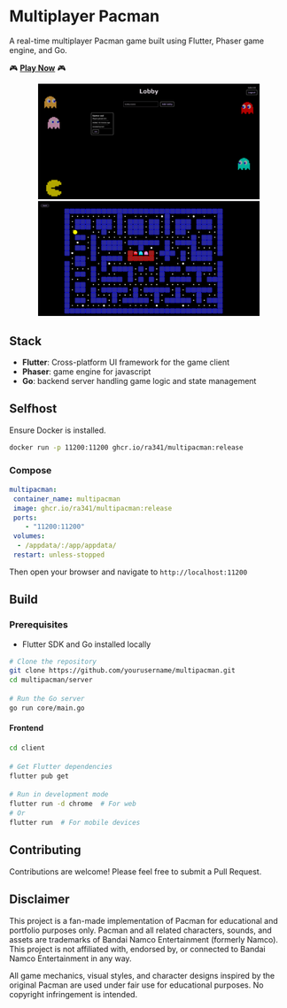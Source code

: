 # Multiplayer Pacman

A real-time multiplayer Pacman game built using Flutter, Phaser game engine, and Go.

🎮 **[Play Now](https://multipacman.radn.dev/)** 🎮

<div align="center">
  <img src="img/lobby.png" alt="Game Lobby" width="400" />
  <img src="img/game.png" alt="Gameplay Screenshot" width="400" />
</div>

## Stack

- **Flutter**: Cross-platform UI framework for the game client
- **Phaser**: game engine for javascript
- **Go**: backend server handling game logic and state management

## Selfhost

Ensure Docker is installed.

```bash
docker run -p 11200:11200 ghcr.io/ra341/multipacman:release
```

### Compose

```yaml
multipacman:
 container_name: multipacman
 image: ghcr.io/ra341/multipacman:release
 ports: 
    - "11200:11200"
 volumes:
  - /appdata/:/app/appdata/
 restart: unless-stopped
```

Then open your browser and navigate to `http://localhost:11200`

## Build

### Prerequisites

- Flutter SDK and Go installed locally

```bash
# Clone the repository
git clone https://github.com/yourusername/multipacman.git
cd multipacman/server

# Run the Go server
go run core/main.go
```

#### Frontend

```bash
cd client

# Get Flutter dependencies
flutter pub get

# Run in development mode
flutter run -d chrome  # For web
# Or
flutter run  # For mobile devices
```

## Contributing

Contributions are welcome! Please feel free to submit a Pull Request.

## Disclaimer

This project is a fan-made implementation of Pacman for educational and portfolio purposes only. Pacman and all related
characters, sounds, and assets are trademarks of Bandai Namco Entertainment (formerly Namco). This project is not
affiliated with, endorsed by, or connected to Bandai Namco Entertainment in any way.

All game mechanics, visual styles, and character designs inspired by the original Pacman are used under fair use for
educational purposes. No copyright infringement is intended.

